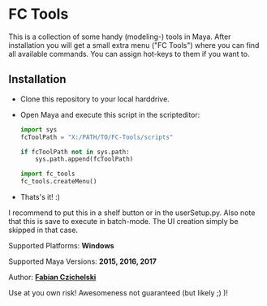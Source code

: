 # FC Tools

This is a collection of some handy (modeling-) tools in Maya.
After installation you will get a small extra menu ("FC Tools") where you can find all available commands.
You can assign hot-keys to them if you want to.

## Installation
* Clone this repository to your local harddrive.
* Open Maya and execute this script in the scripteditor:

  ```python
  import sys
  fcToolPath = "X:/PATH/TO/FC-Tools/scripts"

  if fcToolPath not in sys.path:
      sys.path.append(fcToolPath)

  import fc_tools
  fc_tools.createMenu()
  ```
* Thats's it! :)

I recommend to put this in a shelf button or in the userSetup.py.
Also note that this is save to execute in batch-mode. The UI creation simply be skipped in that case.

Supported Platforms: **Windows**

Supported Maya Versions: **2015, 2016, 2017**

Author: [**Fabian Czichelski**](http://hub.morroimages.com/display/~f.czichelski)

Use at you own risk! Awesomeness not guaranteed (but likely ;) )!
